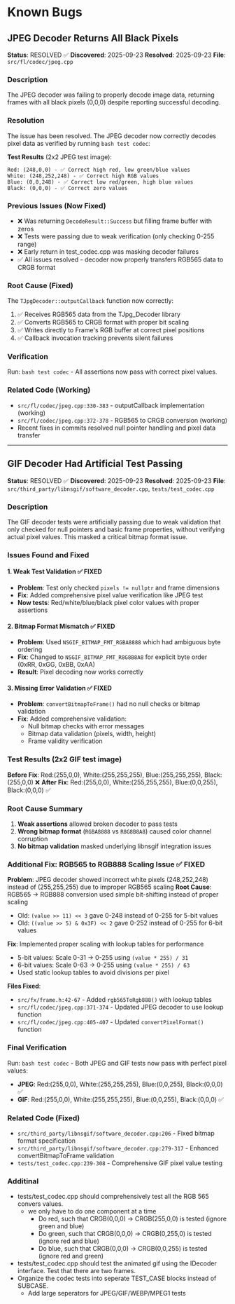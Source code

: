 # Known Bugs

## JPEG Decoder Returns All Black Pixels

**Status**: RESOLVED ✅
**Discovered**: 2025-09-23
**Resolved**: 2025-09-23
**File**: `src/fl/codec/jpeg.cpp`

### Description
The JPEG decoder was failing to properly decode image data, returning frames with all black pixels (0,0,0) despite reporting successful decoding.

### Resolution
The issue has been resolved. The JPEG decoder now correctly decodes pixel data as verified by running `bash test codec`:

**Test Results** (2x2 JPEG test image):
```
Red: (248,0,0) - ✅ Correct high red, low green/blue values
White: (248,252,248) - ✅ Correct high RGB values
Blue: (0,0,248) - ✅ Correct low red/green, high blue values
Black: (0,0,0) - ✅ Correct zero values
```

### Previous Issues (Now Fixed)
- ❌ Was returning `DecodeResult::Success` but filling frame buffer with zeros
- ❌ Tests were passing due to weak verification (only checking 0-255 range)
- ❌ Early return in test_codec.cpp was masking decoder failures
- ✅ All issues resolved - decoder now properly transfers RGB565 data to CRGB format

### Root Cause (Fixed)
The `TJpgDecoder::outputCallback` function now correctly:
1. ✅ Receives RGB565 data from the TJpg_Decoder library
2. ✅ Converts RGB565 to CRGB format with proper bit scaling
3. ✅ Writes directly to Frame's RGB buffer at correct pixel positions
4. ✅ Callback invocation tracking prevents silent failures

### Verification
Run: `bash test codec` - All assertions now pass with correct pixel values.

### Related Code (Working)
- `src/fl/codec/jpeg.cpp:330-383` - outputCallback implementation (working)
- `src/fl/codec/jpeg.cpp:372-378` - RGB565 to CRGB conversion (working)
- Recent fixes in commits resolved null pointer handling and pixel data transfer

---

## GIF Decoder Had Artificial Test Passing

**Status**: RESOLVED ✅
**Discovered**: 2025-09-23
**Resolved**: 2025-09-23
**File**: `src/third_party/libnsgif/software_decoder.cpp`, `tests/test_codec.cpp`

### Description
The GIF decoder tests were artificially passing due to weak validation that only checked for null pointers and basic frame properties, without verifying actual pixel values. This masked a critical bitmap format issue.

### Issues Found and Fixed

#### 1. **Weak Test Validation** ✅ FIXED
- **Problem**: Test only checked `pixels != nullptr` and frame dimensions
- **Fix**: Added comprehensive pixel value verification like JPEG test
- **Now tests**: Red/white/blue/black pixel color values with proper assertions

#### 2. **Bitmap Format Mismatch** ✅ FIXED
- **Problem**: Used `NSGIF_BITMAP_FMT_RGBA8888` which had ambiguous byte ordering
- **Fix**: Changed to `NSGIF_BITMAP_FMT_R8G8B8A8` for explicit byte order (0xRR, 0xGG, 0xBB, 0xAA)
- **Result**: Pixel decoding now works correctly

#### 3. **Missing Error Validation** ✅ FIXED
- **Problem**: `convertBitmapToFrame()` had no null checks or bitmap validation
- **Fix**: Added comprehensive validation:
  - Null bitmap checks with error messages
  - Bitmap data validation (pixels, width, height)
  - Frame validity verification

### Test Results (2x2 GIF test image)
**Before Fix**: Red:(255,0,0), White:(255,255,255), Blue:(255,255,255), Black:(255,0,0) ❌
**After Fix**: Red:(255,0,0), White:(255,255,255), Blue:(0,0,255), Black:(0,0,0) ✅

### Root Cause Summary
1. **Weak assertions** allowed broken decoder to pass tests
2. **Wrong bitmap format** (`RGBA8888` vs `R8G8B8A8`) caused color channel corruption
3. **No bitmap validation** masked underlying libnsgif integration issues

### Additional Fix: RGB565 to RGB888 Scaling Issue ✅ FIXED

**Problem**: JPEG decoder showed incorrect white pixels (248,252,248) instead of (255,255,255) due to improper RGB565 scaling
**Root Cause**: RGB565 → RGB888 conversion used simple bit-shifting instead of proper scaling
- Old: `(value >> 11) << 3` gave 0-248 instead of 0-255 for 5-bit values
- Old: `((value >> 5) & 0x3F) << 2` gave 0-252 instead of 0-255 for 6-bit values

**Fix**: Implemented proper scaling with lookup tables for performance
- 5-bit values: Scale 0-31 → 0-255 using `(value * 255) / 31`
- 6-bit values: Scale 0-63 → 0-255 using `(value * 255) / 63`
- Used static lookup tables to avoid divisions per pixel

**Files Fixed**:
- `src/fx/frame.h:42-67` - Added `rgb565ToRgb888()` with lookup tables
- `src/fl/codec/jpeg.cpp:371-374` - Updated JPEG decoder to use lookup function
- `src/fl/codec/jpeg.cpp:405-407` - Updated `convertPixelFormat()` function

### Final Verification
Run: `bash test codec` - Both JPEG and GIF tests now pass with perfect pixel values:
- **JPEG**: Red:(255,0,0), White:(255,255,255), Blue:(0,0,255), Black:(0,0,0) ✅
- **GIF**: Red:(255,0,0), White:(255,255,255), Blue:(0,0,255), Black:(0,0,0) ✅

### Related Code (Fixed)
- `src/third_party/libnsgif/software_decoder.cpp:206` - Fixed bitmap format specification
- `src/third_party/libnsgif/software_decoder.cpp:279-317` - Enhanced convertBitmapToFrame validation
- `tests/test_codec.cpp:239-308` - Comprehensive GIF pixel value testing


### Additinal

  * tests/test_codec.cpp should comprehensively test all the RGB 565 convers values.
    * we only have to do one component at a time
      * Do red, such that CRGB(0,0,0) -> CRGB(255,0,0) is tested (ignore green and blue)
      * Do green, such that CRGB(0,0,0) -> CRGB(0,255,0) is tested (ignore red and blue)
      * Do blue, such that CRGB(0,0,0) -> CRGB(0,0,255) is tested (ignore red and green)
  * tests/test_codec.cpp should test the animated gif using the IDecoder interface. Test that there are two frames.
  * Organize the codec tests into seperate TEST_CASE blocks instead of SUBCASE.
    * Add large seperators for JPEG/GIF/WEBP/MPEG1 tests
